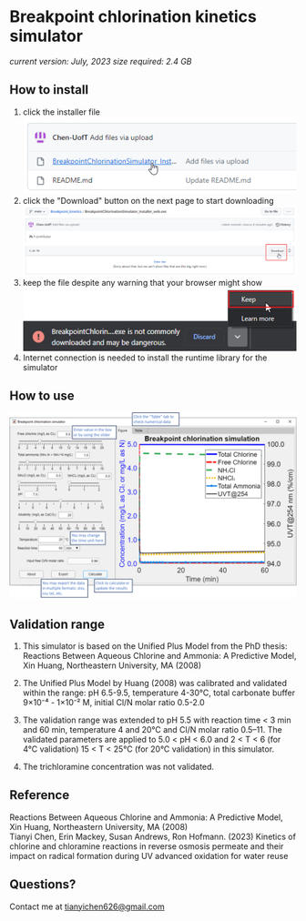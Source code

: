 # Breakpoint chlorination kinetics simulator
_current version: July, 2023 size required: 2.4 GB_
## How to install
1. click the installer file<br />
![click the installer](assets/screen1.png)
2. click the "Download" button on the next page to start downloading
![click the download button](assets/screen2.png)
3. keep the file despite any warning that your browser might show<br />
![keep the file despite the warning](assets/screen3.png)
4. Internet connection is needed to install the runtime library for the simulator
## How to use
![simulator instruction](assets/simulator1.png) 
## Validation range
1. This simulator is based on the Unified Plus Model from the PhD thesis: Reactions Between Aqueous Chlorine and Ammonia: A Predictive Model, Xin Huang, Northeastern University, MA (2008)

2. The Unified Plus Model by Huang (2008) was calibrated and validated within the range: pH 6.5-9.5, temperature 4-30°C, total carbonate buffer 9×10⁻⁴ - 1×10⁻² M, initial Cl/N molar ratio 0.5-2.0

3. The validation range was extended to pH 5.5 with reaction time < 3 min and 60 min, temperature 4 and 20°C and Cl/N molar ratio 0.5–11. The validated parameters are applied to 5.0 < pH < 6.0 and 2 < T < 6 (for 4°C validation) 15 < T < 25°C (for 20°C validation) in this simulator.

4. The trichloramine concentration was not validated.

## Reference
Reactions Between Aqueous Chlorine and Ammonia: A Predictive Model, Xin Huang, Northeastern University, MA (2008)<br />
Tianyi Chen, Erin Mackey, Susan Andrews, Ron Hofmann. (2023) Kinetics of chlorine and chloramine reactions in reverse osmosis permeate and their impact on radical formation during UV advanced oxidation for water reuse
## Questions?
Contact me at tianyichen626@gmail.com
